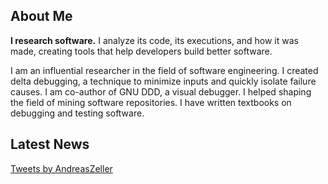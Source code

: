 ## About Me

**I research software.**  I analyze its code, its executions, and how it was made, creating tools that help developers build better software.

I am an influential researcher in the field of software engineering.  I created delta debugging, a technique to minimize inputs and quickly isolate failure causes.  I am co-author of GNU DDD, a visual debugger.  I helped shaping the field of mining software repositories.  I have written textbooks on debugging and testing software.

## Latest News

<a class="twitter-timeline" data-lang="en" data-height="500" href="https://twitter.com/AndreasZeller?ref_src=twsrc%5Etfw">Tweets by AndreasZeller</a> <script async src="https://platform.twitter.com/widgets.js" charset="utf-8"></script>

## 
